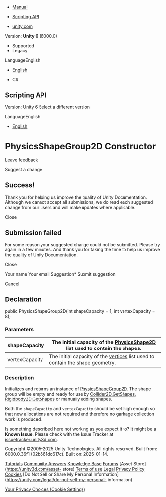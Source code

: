 [ ]()

  * [Manual](../Manual/index.html)
  * [Scripting API](../ScriptReference/index.html)

  * [unity.com](https://unity.com/)

Version: **Unity 6** (6000.0)

  * Supported
  * Legacy

LanguageEnglish

  * [English]()

  * C#

[ ](https://docs.unity3d.com)

## Scripting API

Version: Unity 6 Select a different version

LanguageEnglish

  * [English]()

# PhysicsShapeGroup2D Constructor

Leave feedback

Suggest a change

## Success!

Thank you for helping us improve the quality of Unity Documentation. Although
we cannot accept all submissions, we do read each suggested change from our
users and will make updates where applicable.

Close

## Submission failed

For some reason your suggested change could not be submitted. Please <a>try
again</a> in a few minutes. And thank you for taking the time to help us
improve the quality of Unity Documentation.

Close

Your name Your email Suggestion* Submit suggestion

Cancel

[ ]()

## Declaration

public PhysicsShapeGroup2D(int shapeCapacity = 1, int vertexCapacity = 8);

### Parameters

shapeCapacity | The initial capacity of the [PhysicsShape2D](PhysicsShape2D.html) list used to contain the shapes.  
---|---  
vertexCapacity | The initial capacity of the [vertices](Vector2.html) list used to contain the shape geometry.  
  
### Description

Initializes and returns an instance of
[PhysicsShapeGroup2D](PhysicsShapeGroup2D.html). The shape group will be empty
and ready for use by [Collider2D.GetShapes](Collider2D.GetShapes.html),
[Rigidbody2D.GetShapes](Rigidbody2D.GetShapes.html) or manually adding shapes.

Both the `shapeCapacity` and `vertexCapacity` should be set high enough so
that new allocations are not required and therefore no garbage collection work
is produced.

Is something described here not working as you expect it to? It might be a
**Known Issue**. Please check with the Issue Tracker at
[issuetracker.unity3d.com](https://issuetracker.unity3d.com).

Copyright ©2005-2025 Unity Technologies. All rights reserved. Built from:
6000.0.36f1 (02b661dc617c). Built on: 2025-01-14.

[Tutorials](https://unity3d.com/learn) [Community
Answers](https://answers.unity3d.com) [Knowledge
Base](https://support.unity3d.com/hc/en-us)
[Forums](https://forum.unity3d.com) [Asset Store](https://unity3d.com/asset-
store) [Terms of use](https://docs.unity3d.com/Manual/TermsOfUse.html)
[Legal](https://unity.com/legal) [Privacy
Policy](https://unity.com/legal/privacy-policy)
[Cookies](https://unity.com/legal/cookie-policy) [Do Not Sell or Share My
Personal Information](https://unity.com/legal/do-not-sell-my-personal-
information)

[Your Privacy Choices (Cookie Settings)](javascript:void\(0\);)

